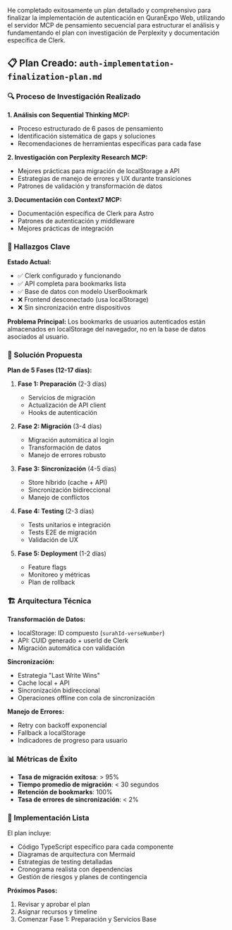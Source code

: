 He completado exitosamente un plan detallado y comprehensivo para finalizar la implementación de autenticación en QuranExpo Web, utilizando el servidor MCP de pensamiento secuencial para estructurar el análisis y fundamentando el plan con investigación de Perplexity y documentación específica de Clerk.

## 📋 Plan Creado: `auth-implementation-finalization-plan.md`

### 🔍 Proceso de Investigación Realizado

**1. Análisis con Sequential Thinking MCP:**
- Proceso estructurado de 6 pasos de pensamiento
- Identificación sistemática de gaps y soluciones
- Recomendaciones de herramientas específicas para cada fase

**2. Investigación con Perplexity Research MCP:**
- Mejores prácticas para migración de localStorage a API
- Estrategias de manejo de errores y UX durante transiciones
- Patrones de validación y transformación de datos

**3. Documentación con Context7 MCP:**
- Documentación específica de Clerk para Astro
- Patrones de autenticación y middleware
- Mejores prácticas de integración

### 🎯 Hallazgos Clave

**Estado Actual:**
- ✅ Clerk configurado y funcionando
- ✅ API completa para bookmarks lista
- ✅ Base de datos con modelo UserBookmark
- ❌ Frontend desconectado (usa localStorage)
- ❌ Sin sincronización entre dispositivos

**Problema Principal:**
Los bookmarks de usuarios autenticados están almacenados en localStorage del navegador, no en la base de datos asociados al usuario.

### 🚀 Solución Propuesta

**Plan de 5 Fases (12-17 días):**

1. **Fase 1: Preparación** (2-3 días)
   - Servicios de migración
   - Actualización de API client
   - Hooks de autenticación

2. **Fase 2: Migración** (3-4 días)
   - Migración automática al login
   - Transformación de datos
   - Manejo de errores robusto

3. **Fase 3: Sincronización** (4-5 días)
   - Store híbrido (cache + API)
   - Sincronización bidireccional
   - Manejo de conflictos

4. **Fase 4: Testing** (2-3 días)
   - Tests unitarios e integración
   - Tests E2E de migración
   - Validación de UX

5. **Fase 5: Deployment** (1-2 días)
   - Feature flags
   - Monitoreo y métricas
   - Plan de rollback

### 🏗️ Arquitectura Técnica

**Transformación de Datos:**
- localStorage: ID compuesto (`surahId-verseNumber`)
- API: CUID generado + userId de Clerk
- Migración automática con validación

**Sincronización:**
- Estrategia "Last Write Wins"
- Cache local + API
- Sincronización bidireccional
- Operaciones offline con cola de sincronización

**Manejo de Errores:**
- Retry con backoff exponencial
- Fallback a localStorage
- Indicadores de progreso para usuario

### 📊 Métricas de Éxito

- **Tasa de migración exitosa**: > 95%
- **Tiempo promedio de migración**: < 30 segundos
- **Retención de bookmarks**: 100%
- **Tasa de errores de sincronización**: < 2%

### 🔧 Implementación Lista

El plan incluye:
- Código TypeScript específico para cada componente
- Diagramas de arquitectura con Mermaid
- Estrategias de testing detalladas
- Cronograma realista con dependencias
- Gestión de riesgos y planes de contingencia

**Próximos Pasos:**
1. Revisar y aprobar el plan
2. Asignar recursos y timeline
3. Comenzar Fase 1: Preparación y Servicios Base